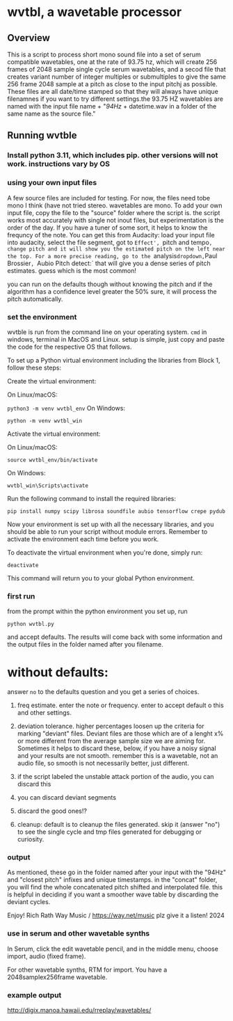 # wvtbl, a wavetable processor

## Overview
This is a script to process short mono sound file into a set of serum compatible wavetables, one at the rate of 93.75 hz, which will create 256 frames of 2048 sample single cycle serum wavetables, and a secod file that creates variant number of integer multiples or submultiples to give the same 256 frame 2048 sample at a pitch as close to the input pitchj as possible.  These files are all date/time stamped so that they will always have unique filenamnes if you want to try different settings.the 93.75 HZ wavetables are named with the input file name + "_94Hz_ + datetime.wav in a folder of the same name as the source file."  

## Running wvtble

### Install python 3.11, which includes pip. other versions will not work.  instructions vary by OS

### using your own input files
A few source files are included for testing.  For now, the files need tobe mono I think (have not tried stereo. wavetables are mono.  To add your own input file, copy the file to the "source" folder where the script is. the script works most accurately with single not inout files, but experimentation is the order of the day.  If you have a tuner of some sort, it helps to know the frequncy of the note.  You can get this from Audacity: load your input file into audacity, select the file segment, got to `Effect', `pitch and tempo`, change pitch and it will show you the estimated pitch on the left near the top. For a more precise reading, go to the `analysis` dropdown, `Paul Brossier`, `Aubio Pitch detect:` that will give you a dense series of pitch estimates. guess which is the most common!

you can run on the defaults though without knowing the pitch and if the algorithm has a confidence level greater the 50% sure, it will process the pitch automatically. 
### set the environment

wvtble is run from the command line on your operating system. `cmd` in windows, terminal in MacOS and Linux.  setup is simple, just copy and paste the code for the respective OS that follows.

To set up a Python virtual environment including the libraries from Block 1, follow these steps:

Create the virtual environment:

On Linux/macOS:

`python3 -m venv wvtbl_env`
On Windows:

`python -m venv wvtbl_win`

Activate the virtual environment:

On Linux/macOS:

`source wvtbl_env/bin/activate`

On Windows:

`wvtbl_win\Scripts\activate`

Run the following command to install the required libraries:

`pip install numpy scipy librosa soundfile aubio tensorflow crepe pydub`

Now your environment is set up with all the necessary libraries, and you should be able to run your script without module errors. Remember to activate the environment each time before you work.

To deactivate the virtual environment when you're done, simply run:

`deactivate`

This command will return you to your global Python environment.

### first run
from the prompt within the python environment you set up, run 

`python wvtbl.py`

and accept defaults.  The results will come back with some information and the output files in the folder named after you filename.

# without defaults:

answer `no` to the defaults question and you get a series of choices.

1. freq estimate. enter the note or frequency. enter to accept default o this and other settings. 

2. deviation tolerance.  higher percentages loosen up the criteria for marking "deviant" files. Deviant files are those which are of a lenght x% or more different from the average sample size we are aiming for.  Sometimes it helps to discard these, below, if you have a noisy signal and your results are not smooth. remember this is a wavetable, not an audio file, so smooth is not necessarily better, just different.  

3. if the script labeled the unstable attack portion of the audio, you can discard this

4. you can discard deviant segments

5. discard the good ones!?

6. cleanup: default is to cleanup the files generated.  skip it (answer "no") to see the single cycle and tmp files generated for debugging or curiosity.

### output

As mentioned, these go in the folder named after your input with the "94Hz" and "closest pitch" infixes and unique timestamps.  in the "concat" folder, you will find the whole concatenated pitch shifted and interpolated file.  this is helpful in deciding if you want a smoother wave table by discarding the deviant cycles.

Enjoy!
Rich Rath
Way Music / https://way.net/music plz give it a listen!
2024

### use in serum and other wavetable synths

In Serum, click the edit wavetable pencil, and in the middle menu, choose import, audio (fixed frame).

For other wavetable synths, RTM for import.  You have a 2048samplex256frame wavetable.

### example output

http://digix.manoa.hawaii.edu/rreplay/wavetables/
